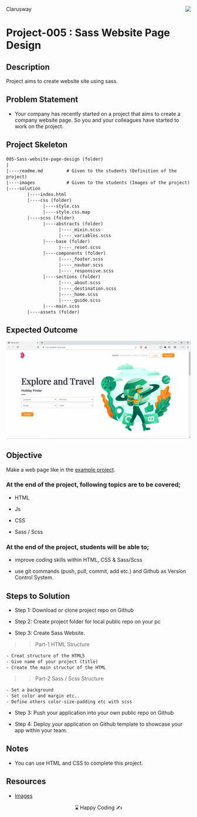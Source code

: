 <p>Clarusway<img align="right"
  src="https://secure.meetupstatic.com/photos/event/3/1/b/9/600_488352729.jpeg"  width="15px"></p>

# Project-005 : Sass Website Page Design



## Description

Project aims to create website site using sass.

## Problem Statement

- Your company has recently started on a project that aims to create a company website page. So you and your colleagues have started to work on the project.

## Project Skeleton 

```
005-Sass-website-page-design (folder)
|
|----readme.md         # Given to the students (Definition of the project)          
|----images            # Given to the students (Images of the project)   
|----solution
        |----index.html  
        |----css (folder)   
              |----style.css  
              |----style.css.map  
        |----scss (folder)   
              |----abstracts (folder) 
                    |----_mixin.scss 
                    |----_variables.scss 
              |----base (folder) 
                    |----_reset.scss               
              |----components (folder) 
                    |----_footer.scss 
                    |----_navbar.scss 
                    |----_responsive.scss 
              |----sections (folder) 
                    |----_about.scss 
                    |----_destination.scss 
                    |----_home.scss 
                    |----_guide.scss 
              |----main.scss  
        |----assets (folder)
```

## Expected Outcome

![Project 005 Snapshot](Sass.gif) 



## Objective

Make a web page like in the [example project](https://scss-projects.vercel.app/).

### At the end of the project, following topics are to be covered;

- HTML 

- Js

- CSS

- Sass / Scss

### At the end of the project, students will be able to;

- improve coding skills within HTML, CSS & Sass/Scss

- use git commands (push, pull, commit, add etc.) and Github as Version Control System.

## Steps to Solution 

- Step 1: Download or clone project repo on Github 

- Step 2: Create project folder for local public repo on your pc

- Step 3: Create Sass Website.

>>Part-1 HTML Structure

	- Creat structure of the HTML5
	- Give name of your project (title)
	- Create the main structur of the HTML

>>Part-2 Sass / Scss Structure

	- Set a background
	- Set color and margin etc..
	- Define others color-size-padding etc with scss

  

- Step 3: Push your application into your own public repo on Github

- Step 4: Deploy your application on Github template to showcase your app within your team.

## Notes

- You can use HTML and CSS to complete this project.

## Resources

-  [Images](./assets)


<center> ⌛ Happy Coding  ✍ </center>
